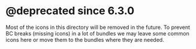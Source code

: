 @deprecated since 6.3.0
=======================

Most of the icons in this directory will be removed in the future.
To prevent BC breaks (missing icons) in a lot of bundles we may leave some common icons here or move them to the bundles where they are needed.